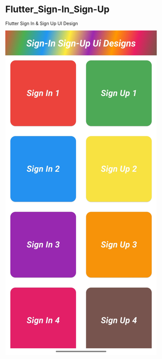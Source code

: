 # Flutter_Sign-In_Sign-Up
Flutter Sign In &amp; Sign Up UI Design

![Example Image](https://github.com/iamnikhilpardeshi/Flutter_Sign-In_Sign-Up/blob/main/landing_page.jpg)
